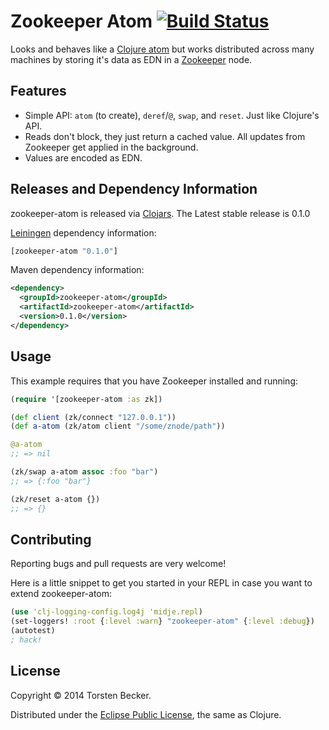 

# Zookeeper Atom [![Build Status](https://travis-ci.org/torsten/zookeeper-atom.svg)](https://travis-ci.org/torsten/zookeeper-atom)

Looks and behaves like a [Clojure atom](http://clojure.org/atoms) but works distributed across many machines by storing it's data as EDN in a [Zookeeper](http://zookeeper.apache.org/) node.

## Features

 - Simple API: `atom` (to create), `deref`/`@`, `swap`, and `reset`.  Just like Clojure's API.
 - Reads don't block, they just return a cached value. All updates from Zookeeper get applied in the background.
 - Values are encoded as EDN.


## Releases and Dependency Information

zookeeper-atom is released via [Clojars](https://clojars.org/zookeeper-atom). The Latest stable release is 0.1.0

[Leiningen](https://github.com/technomancy/leiningen) dependency information:

```clojure
[zookeeper-atom "0.1.0"]
```

Maven dependency information:

```xml
<dependency>
  <groupId>zookeeper-atom</groupId>
  <artifactId>zookeeper-atom</artifactId>
  <version>0.1.0</version>
</dependency>
```


## Usage

This example requires that you have Zookeeper installed and running:

```clojure
(require '[zookeeper-atom :as zk])

(def client (zk/connect "127.0.0.1"))
(def a-atom (zk/atom client "/some/znode/path"))

@a-atom
;; => nil

(zk/swap a-atom assoc :foo "bar")
;; => {:foo "bar"}

(zk/reset a-atom {})
;; => {}
```


## Contributing

Reporting bugs and pull requests are very welcome!

Here is a little snippet to get you started in your REPL in case you want to extend zookeeper-atom:

```clojure
(use 'clj-logging-config.log4j 'midje.repl)
(set-loggers! :root {:level :warn} "zookeeper-atom" {:level :debug})
(autotest)
; hack!
```


## License

Copyright © 2014 Torsten Becker.

Distributed under the [Eclipse Public License](http://www.eclipse.org/legal/epl-v10.html), the same as Clojure.
